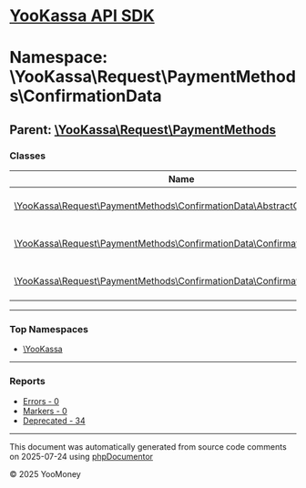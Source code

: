 # [YooKassa API SDK](../home.md)

# Namespace: \YooKassa\Request\PaymentMethods\ConfirmationData

## Parent: [\YooKassa\Request\PaymentMethods](../namespaces/yookassa-request-paymentmethods.md)

### Classes

| Name | Summary |
| ---- | ------- |
| [\YooKassa\Request\PaymentMethods\ConfirmationData\AbstractConfirmation](../classes/YooKassa-Request-PaymentMethods-ConfirmationData-AbstractConfirmation.md) | Класс, представляющий модель AbstractConfirmationAttrs. |
| [\YooKassa\Request\PaymentMethods\ConfirmationData\ConfirmationFactory](../classes/YooKassa-Request-PaymentMethods-ConfirmationData-ConfirmationFactory.md) | Класс, представляющий модель ConfirmationFactory. |
| [\YooKassa\Request\PaymentMethods\ConfirmationData\ConfirmationRedirect](../classes/YooKassa-Request-PaymentMethods-ConfirmationData-ConfirmationRedirect.md) | Класс, представляющий модель ConfirmationRedirect. |

---

### Top Namespaces

* [\YooKassa](../namespaces/yookassa.md)

---

### Reports
* [Errors - 0](../reports/errors.md)
* [Markers - 0](../reports/markers.md)
* [Deprecated - 34](../reports/deprecated.md)

---

This document was automatically generated from source code comments on 2025-07-24 using [phpDocumentor](http://www.phpdoc.org/)

&copy; 2025 YooMoney